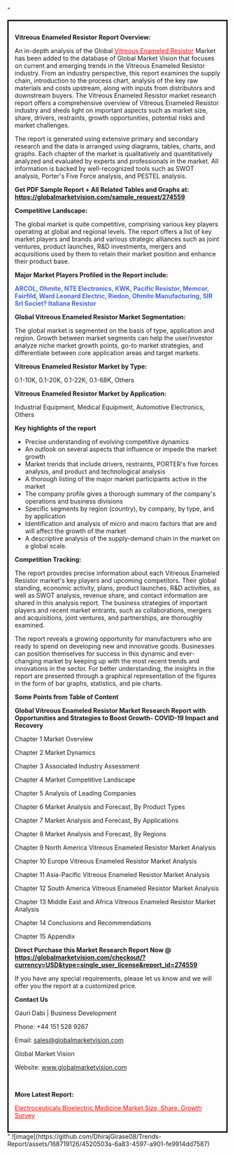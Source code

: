 "<div style='border: 3px solid black; padding: 1em;'>

<strong>Vitreous Enameled Resistor Report Overview:</strong>

An in-depth analysis of the Global <a style='color: #ff0000;' href='https://globalmarketvision.com/reports/global-vitreous-enameled-resistor-market/274559'>Vitreous Enameled Resistor</a> Market has been added to the database of Global Market Vision that focuses on current and emerging trends in the Vitreous Enameled Resistor industry. From an industry perspective, this report examines the supply chain, introduction to the process chart, analysis of the key raw materials and costs upstream, along with inputs from distributors and downstream buyers. The Vitreous Enameled Resistor market research report offers a comprehensive overview of Vitreous Enameled Resistor industry and sheds light on important aspects such as market size, share, drivers, restraints, growth opportunities, potential risks and market challenges.

The report is generated using extensive primary and secondary research and the data is arranged using diagrams, tables, charts, and graphs. Each chapter of the market is qualitatively and quantitatively analyzed and evaluated by experts and professionals in the market. All information is backed by well-recognized tools such as SWOT analysis, Porter's Five Force analysis, and PESTEL analysis.

<strong>Get PDF Sample Report + All Related Tables and Graphs at</strong><strong>:</strong><strong> <a style='color: #ff0000;' href='https://globalmarketvision.com/sample_request/274559?utm_source=linkedinPulse&utm_medium=SN&utm_campaign=SN'><strong>https://globalmarketvision.com/sample_request/274559</strong></a></strong>

<strong>Competitive Landscape:</strong>

The global market is quite competitive, comprising various key players operating at global and regional levels. The report offers a list of key market players and brands and various strategic alliances such as joint ventures, product launches, R&amp;D investments, mergers and acquisitions used by them to retain their market position and enhance their product base.

<strong>Major Market Players Profiled in the Report include:</strong>

<strong style='color: #4169e1;'>ARCOL, Ohmite, NTE Electronics, KWK, Pacific Resistor, Memcor, Fairfild, Ward Leonard Electric, Riedon, Ohmite Manufacturing, SIR Srl Societ? Italiana Resistor</strong>

<strong>Global Vitreous Enameled Resistor Market Segmentation:</strong>

The global market is segmented on the basis of type, application and region. Growth between market segments can help the user/investor analyze niche market growth points, go-to market strategies, and differentiate between core application areas and target markets.

<strong>Vitreous Enameled Resistor Market by Type</strong><strong>:</strong>

0.1-10K, 0.1-20K, 0.1-22K, 0.1-68K, Others

<strong>Vitreous Enameled Resistor Market by</strong><strong> Application:</strong>

Industrial Equipment, Medical Equipment, Automotive Electronics, Others

<strong>Key highlights of the report</strong>
<ul>
  <li>Precise understanding of evolving competitive dynamics</li>
  <li>An outlook on several aspects that influence or impede the market growth</li>
  <li>Market trends that include drivers, restraints, PORTER's five forces analysis, and product and technological analysis</li>
  <li>A thorough listing of the major market participants active in the market</li>
  <li>The company profile gives a thorough summary of the company's operations and business divisions</li>
  <li>Specific segments by region (country), by company, by type, and by application</li>
  <li>Identification and analysis of micro and macro factors that are and will affect the growth of the market</li>
  <li>A descriptive analysis of the supply-demand chain in the market on a global scale.</li>
</ul>
<strong>Competition Tracking:</strong>

The report provides precise information about each Vitreous Enameled Resistor market's key players and upcoming competitors. Their global standing, economic activity, plans, product launches, R&amp;D activities, as well as SWOT analysis, revenue share, and contact information are shared in this analysis report. The business strategies of important players and recent market entrants, such as collaborations, mergers and acquisitions, joint ventures, and partnerships, are thoroughly examined.

The report reveals a growing opportunity for manufacturers who are ready to spend on developing new and innovative goods. Businesses can position themselves for success in this dynamic and ever-changing market by keeping up with the most recent trends and innovations in the sector. For better understanding, the insights in the report are presented through a graphical representation of the figures in the form of bar graphs, statistics, and pie charts.

<strong>Some Points from Table of Content</strong>

<strong>Global Vitreous Enameled Resistor Market Research Report with Opportunities and Strategies to Boost Growth- COVID-19 Impact and Recovery</strong>

Chapter 1 Market Overview

Chapter 2 Market Dynamics

Chapter 3 Associated Industry Assessment

Chapter 4 Market Competitive Landscape

Chapter 5 Analysis of Leading Companies

Chapter 6 Market Analysis and Forecast, By Product Types

Chapter 7 Market Analysis and Forecast, By Applications

Chapter 8 Market Analysis and Forecast, By Regions

Chapter 9 North America Vitreous Enameled Resistor Market Analysis

Chapter 10 Europe Vitreous Enameled Resistor Market Analysis

Chapter 11 Asia-Pacific Vitreous Enameled Resistor Market Analysis

Chapter 12 South America Vitreous Enameled Resistor Market Analysis

Chapter 13 Middle East and Africa Vitreous Enameled Resistor Market Analysis

Chapter 14 Conclusions and Recommendations

Chapter 15 Appendix

<strong>Direct Purchase this Market Research Report Now @ <a style='color: #ff0000;' href='https://globalmarketvision.com/checkout/?currency=USD&type=single_user_license&report_id=274559?utm_source=linkedinPulse&utm_medium=SN&utm_campaign=SN'><strong>https://globalmarketvision.com/checkout/?currency=USD&type=single_user_license&report_id=274559</strong></a></strong>

If you have any special requirements, please let us know and we will offer you the report at a customized price.
<p id='ember58' class='ember-view reader-content-blocks__paragraph'><strong>Contact Us</strong></p>
<p id='ember59' class='ember-view reader-content-blocks__paragraph'>Gauri Dabi | Business Development</p>
<p id='ember60' class='ember-view reader-content-blocks__paragraph'>Phone: +44 151 528 9267</p>
Email: <a href='mailto:sales@globalmarketvision.com'>sales@globalmarketvision.com</a>

Global Market Vision

Website: <a href='http://www.globalmarketvision.com/'>www.globalmarketvision.com</a>

&nbsp;

<strong>More Latest Report:</strong>

<a style='color: #ff0000;' href='https://medium.com/@namratasonawane27/electroceuticals-bioelectric-medicine-market-size-share-growth-survey-c6daef2e015c'>Electroceuticals Bioelectric Medicine Market Size, Share, Growth Survey</a>

</div>"
![image](https://github.com/DhirajGirase08/Trends-Report/assets/168719126/4520503a-6a83-4597-a901-fe9914dd7587)

